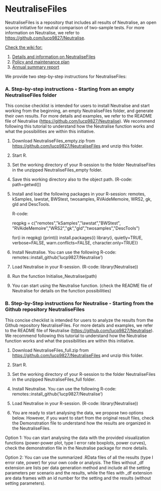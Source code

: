 # NeutraliseFiles
NeutraliseFiles is a repository that includes all results of Neutralise, an open source initiative for neutral comparison of two-sample tests. For more information on Neutralise, we refer to https://github.com/lucp9827/Neutralise. 

[Check the wiki for:](https://github.com/lucp9827/NeutraliseFiles/wiki) 
1. [Details and information on NeutraliseFiles](https://github.com/lucp9827/NeutraliseFiles/wiki)
2. [Policy and maintenance plan](https://github.com/lucp9827/NeutraliseFiles/wiki/Policy-and-Maintenance-Plan#general)
3. [Annual summary report](https://github.com/lucp9827/NeutraliseFiles/wiki/Annual-Summary-Report#the-protocol-for-the-annual-summary-report)

   
We provide two step-by-step instructions for NeutraliseFiles: 

### A. Step-by-step instructions - Starting from an empty NeutraliseFiles folder

This concise checklist is intended for users to install Neutralise and start working from the beginning, an
empty NeutraliseFiles folder, and generate their own results. For more details and examples, we refer to
the README file of Neutralise (https://github.com/lucp9827/Neutralise). We recommend following
this tutorial to understand how the Neutralise function works and what the possibilities are within this
initiative.

1. Download NeutraliseFiles_empty.zip from https://github.com/lucp9827/NeutraliseFiles and unzip this
folder.
2. Start R.
3. Set the working directory of your R-session to the folder NeutraliseFiles in the unzipped NeutraliseFiles_empty folder.

4. Save this working directory also to the object path. (R-code: path=getwd())

5. Install and load the following packages in your R-session: remotes, kSamples, lawstat, BWStest, twosamples, RVAideMemoire, WRS2, gk, gld and DescTools.                                                                                                              

      R-code:                                                                                                                                                                                                                                                                 
      
      reqpkg = c("remotes","kSamples","lawstat","BWStest",
      "RVAideMemoire","WRS2","gk","gld","twosamples","DescTools")
      
      for(i in reqpkg)
      {print(i)
      install.packages(i)
      library(i, quietly=TRUE, verbose=FALSE, warn.conflicts=FALSE, character.only=TRUE)}
   
6. Install Neutralise. You can use the following R-code: remotes::install_github(’lucp9827/Neutralise’)

7. Load Neutralise in your R-session. (R-code: library(Neutralise))

8. Run the function Initialise_Neutralise(path)

9. You can start using the Neutralise function. (check the README file of Neutralise for details on the function
possibilities)


### B. Step-by-Step instructions for Neutralise - Starting from the Github repository NeutraliseFiles
This concise checklist is intended for users to analyze the results from the Github repository NeutraliseFiles. For more details and examples, we refer to the README file of Neutralise (https://github.com/lucp9827/Neutralise).
We recommend following this tutorial to understand how the Neutralise function works and what the possibilities are within this initiative.
1. Download NeutraliseFiles_full.zip from https://github.com/lucp9827/NeutraliseFiles and unzip this
folder.
2. Start R.
3. Set the working directory of your R-session to the folder NeutraliseFiles in the unzipped NeutraliseFiles_full folder.
4. Install Neutralise. You can use the following R-code: remotes::install_github(’lucp9827/Neutralise’)

5. Load Neutralise in your R-session. (R-code: library(Neutralise))

6. You are ready to start analysing the data, we propose two options below. However, if you want to start
from the original result files, check the Demonstration file to understand how the results are organized
in the NeutraliseFiles.

Option 1: You can start analysing the data with the provided visualization functions (power-power plot, type
I error rate boxplots, power curves), check the demonstration file in the Neutralise package for
more details.

Option 2: You can use the summarized .RData files of all the results (type I error rate, power) for your own
code or analysis. The files without _df extension are lists per data generation method and include
all the setting parameters per scenario and the results, while the files with _df extension are data
frames with an id number for the setting and the results (without setting parameters).
